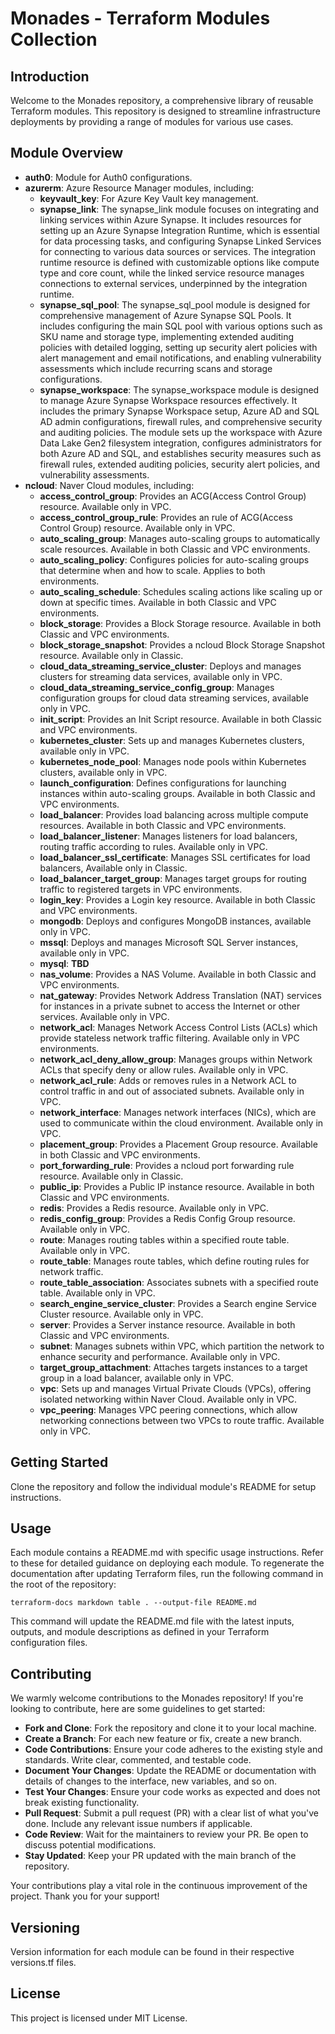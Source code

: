 # Monades - Terraform Modules Collection
## Introduction
Welcome to the Monades repository, a comprehensive library of reusable Terraform modules. This repository is designed to streamline infrastructure deployments by providing a range of modules for various use cases.

## Module Overview
- **auth0**: Module for Auth0 configurations.
- **azurerm**: Azure Resource Manager modules, including:
  - **keyvault_key**: For Azure Key Vault key management.
  - **synapse_link**: The synapse_link module focuses on integrating and linking services within Azure Synapse. It includes resources for setting up an Azure Synapse Integration Runtime, which is essential for data processing tasks, and configuring Synapse Linked Services for connecting to various data sources or services. The integration runtime resource is defined with customizable options like compute type and core count, while the linked service resource manages connections to external services, underpinned by the integration runtime.
  - **synapse_sql_pool**: The synapse_sql_pool module is designed for comprehensive management of Azure Synapse SQL Pools. It includes configuring the main SQL pool with various options such as SKU name and storage type, implementing extended auditing policies with detailed logging, setting up security alert policies with alert management and email notifications, and enabling vulnerability assessments which include recurring scans and storage configurations. 
  - **synapse_workspace**: The synapse_workspace module is designed to manage Azure Synapse Workspace resources effectively. It includes the primary Synapse Workspace setup, Azure AD and SQL AD admin configurations, firewall rules, and comprehensive security and auditing policies. The module sets up the workspace with Azure Data Lake Gen2 filesystem integration, configures administrators for both Azure AD and SQL, and establishes security measures such as firewall rules, extended auditing policies, security alert policies, and vulnerability assessments. 
- **ncloud**: Naver Cloud modules, including:
  - **access_control_group**: Provides an ACG(Access Control Group) resource. Available only in VPC.
  - **access_control_group_rule**: Provides an rule of ACG(Access Control Group) resource. Available only in VPC.
  - **auto_scaling_group**: Manages auto-scaling groups to automatically scale resources. Available in both Classic and VPC environments.
  - **auto_scaling_policy**:  Configures policies for auto-scaling groups that determine when and how to scale. Applies to both environments.
  - **auto_scaling_schedule**: Schedules scaling actions like scaling up or down at specific times. Available in both Classic and VPC environments.
  - **block_storage**: Provides a Block Storage resource. Available in both Classic and VPC environments.
  - **block_storage_snapshot**: Provides a ncloud Block Storage Snapshot resource. Available only in Classic.
  - **cloud_data_streaming_service_cluster**: Deploys and manages clusters for streaming data services, available only in VPC.
  - **cloud_data_streaming_service_config_group**: Manages configuration groups for cloud data streaming services, available only in VPC.
  - **init_script**: Provides an Init Script resource. Available in both Classic and VPC environments.
  - **kubernetes_cluster**: Sets up and manages Kubernetes clusters, available only in VPC.
  - **kubernetes_node_pool**: Manages node pools within Kubernetes clusters, available only in VPC.
  - **launch_configuration**: Defines configurations for launching instances within auto-scaling groups. Available in both Classic and VPC environments.
  - **load_balancer**: Provides load balancing across multiple compute resources. Available in both Classic and VPC environments.
  - **load_balancer_listener**: Manages listeners for load balancers, routing traffic according to rules. Available only in VPC.
  - **load_balancer_ssl_certificate**: Manages SSL certificates for load balancers, Available only in Classic.
  - **load_balancer_target_group**: Manages target groups for routing traffic to registered targets in VPC environments.
  - **login_key**: Provides a Login key resource. Available in both Classic and VPC environments.
  - **mongodb**: Deploys and configures MongoDB instances, available only in VPC.
  - **mssql**: Deploys and manages Microsoft SQL Server instances, available only in VPC.
  - **mysql**: **TBD**
  - **nas_volume**: Provides a NAS Volume. Available in both Classic and VPC environments.
  - **nat_gateway**: Provides Network Address Translation (NAT) services for instances in a private subnet to access the Internet or other services. Available only in VPC.
  - **network_acl**: Manages Network Access Control Lists (ACLs) which provide stateless network traffic filtering. Available only in VPC environments.
  - **network_acl_deny_allow_group**: Manages groups within Network ACLs that specify deny or allow rules. Available only in VPC.
  - **network_acl_rule**: Adds or removes rules in a Network ACL to control traffic in and out of associated subnets. Available only in VPC.
  - **network_interface**: Manages network interfaces (NICs), which are used to communicate within the cloud environment. Available only in VPC.
  - **placement_group**: Provides a Placement Group resource. Available in both Classic and VPC environments.
  - **port_forwarding_rule**: Provides a ncloud port forwarding rule resource. Available only in Classic.
  - **public_ip**: Provides a Public IP instance resource. Available in both Classic and VPC environments.
  - **redis**: Provides a Redis resource. Available only in VPC.
  - **redis_config_group**: Provides a Redis Config Group resource. Available only in VPC.
  - **route**: Manages routing tables within a specified route table. Available only in VPC.
  - **route_table**: Manages route tables, which define routing rules for network traffic. 
  - **route_table_association**: Associates subnets with a specified route table. Available only in VPC.
  - **search_engine_service_cluster**: Provides a Search engine Service Cluster resource. Available only in VPC.
  - **server**: Provides a Server instance resource. Available in both Classic and VPC environments.
  - **subnet**: Manages subnets within VPC, which partition the network to enhance security and performance. Available only in VPC.
  - **target_group_attachment**: Attaches targets instances to a target group in a load balancer, available only in VPC.
  - **vpc**: Sets up and manages Virtual Private Clouds (VPCs), offering isolated networking within Naver Cloud. Available only in VPC.
  - **vpc_peering**: Manages VPC peering connections, which allow networking connections between two VPCs to route traffic. Available only in VPC.
## Getting Started
Clone the repository and follow the individual module's README for setup instructions.

## Usage
Each module contains a README.md with specific usage instructions. Refer to these for detailed guidance on deploying each module. To regenerate the documentation after updating Terraform files, run the following command in the root of the repository:
```
terraform-docs markdown table . --output-file README.md
```
This command will update the README.md file with the latest inputs, outputs, and module descriptions as defined in your Terraform configuration files.

##  Contributing
We warmly welcome contributions to the Monades repository! If you're looking to contribute, here are some guidelines to get started:
- **Fork and Clone**: Fork the repository and clone it to your local machine.
- **Create a Branch**: For each new feature or fix, create a new branch.
- **Code Contributions**: Ensure your code adheres to the existing style and standards. Write clear, commented, and testable code.
- **Document Your Changes**: Update the README or documentation with details of changes to the interface, new variables, and so on.
- **Test Your Changes**: Ensure your code works as expected and does not break existing functionality.
- **Pull Request**: Submit a pull request (PR) with a clear list of what you've done. Include any relevant issue numbers if applicable.
- **Code Review**: Wait for the maintainers to review your PR. Be open to discuss potential modifications.
- **Stay Updated**: Keep your PR updated with the main branch of the repository.

Your contributions play a vital role in the continuous improvement of the project. Thank you for your support!

## Versioning
Version information for each module can be found in their respective versions.tf files.

## License
This project is licensed under MIT License.